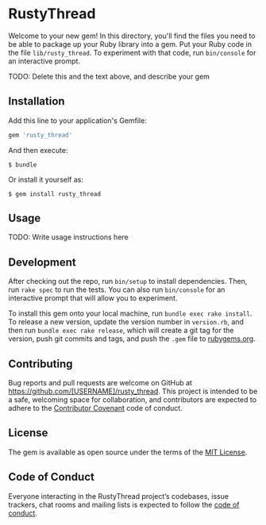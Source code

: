 # RustyThread

Welcome to your new gem! In this directory, you'll find the files you need to be able to package up your Ruby library into a gem. Put your Ruby code in the file `lib/rusty_thread`. To experiment with that code, run `bin/console` for an interactive prompt.

TODO: Delete this and the text above, and describe your gem

## Installation

Add this line to your application's Gemfile:

```ruby
gem 'rusty_thread'
```

And then execute:

    $ bundle

Or install it yourself as:

    $ gem install rusty_thread

## Usage

TODO: Write usage instructions here

## Development

After checking out the repo, run `bin/setup` to install dependencies. Then, run `rake spec` to run the tests. You can also run `bin/console` for an interactive prompt that will allow you to experiment.

To install this gem onto your local machine, run `bundle exec rake install`. To release a new version, update the version number in `version.rb`, and then run `bundle exec rake release`, which will create a git tag for the version, push git commits and tags, and push the `.gem` file to [rubygems.org](https://rubygems.org).

## Contributing

Bug reports and pull requests are welcome on GitHub at https://github.com/[USERNAME]/rusty_thread. This project is intended to be a safe, welcoming space for collaboration, and contributors are expected to adhere to the [Contributor Covenant](http://contributor-covenant.org) code of conduct.

## License

The gem is available as open source under the terms of the [MIT License](https://opensource.org/licenses/MIT).

## Code of Conduct

Everyone interacting in the RustyThread project’s codebases, issue trackers, chat rooms and mailing lists is expected to follow the [code of conduct](https://github.com/[USERNAME]/rusty_thread/blob/master/CODE_OF_CONDUCT.md).
